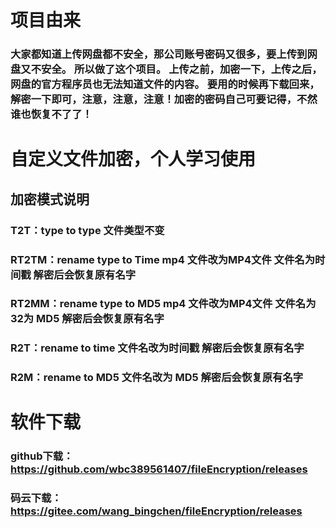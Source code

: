 # 项目由来 
### 大家都知道上传网盘都不安全，那公司账号密码又很多，要上传到网盘又不安全。 所以做了这个项目。 上传之前，加密一下，上传之后，网盘的官方程序员也无法知道文件的内容。 要用的时候再下载回来，解密一下即可，注意，注意，注意！加密的密码自己可要记得，不然谁也恢复不了了！
# 自定义文件加密，个人学习使用
## 加密模式说明
### T2T：type to type 文件类型不变
### RT2TM：rename type to Time mp4 文件改为MP4文件 文件名为时间戳 解密后会恢复原有名字
### RT2MM：rename type to MD5 mp4 文件改为MP4文件 文件名为 32为 MD5 解密后会恢复原有名字
### R2T：rename to time 文件名改为时间戳  解密后会恢复原有名字 
### R2M：rename to MD5  文件名改为 MD5 解密后会恢复原有名字
# 软件下载
### github下载：https://github.com/wbc389561407/fileEncryption/releases
### 码云下载：https://gitee.com/wang_bingchen/fileEncryption/releases


